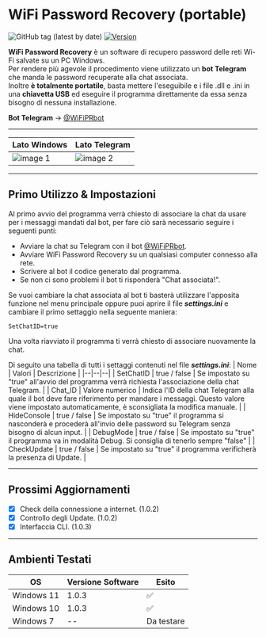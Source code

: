 # WiFi Password Recovery (portable)

![GitHub tag (latest by date)](https://img.shields.io/github/v/tag/Criper98/WiFi-Password-Recovery?color=10&label=Release)
[![Version](https://img.shields.io/badge/OS-Windows-orange)]()

**WiFi Password Recovery** è un software di recupero password delle reti Wi-Fi salvate su un PC Windows.  
Per rendere più agevole il procedimento viene utilizzato un **bot Telegram** che manda le password recuperate alla chat associata.  
Inoltre **è totalmente portatile**, basta mettere l'eseguibile e i file .dll e .ini in una **chiavetta USB** ed eseguire il programma direttamente da essa senza bisogno di nessuna installazione.

**Bot Telegram** -> [@WiFiPRbot](https://t.me/WiFiPRbot)

----
| Lato Windows | Lato Telegram |
|--|--|
|![image 1](https://i.ibb.co/stSwyY9/img1.png)|![image 2](https://i.ibb.co/R0myDtX/img2.png)|

----
## Primo Utilizzo & Impostazioni

Al primo avvio del programma verrà chiesto di associare la chat da usare per i messaggi mandati dal bot, per fare ciò sarà necessario seguire i seguenti punti:
- Avviare la chat su Telegram con il bot [@WiFiPRbot](https://t.me/WiFiPRbot).
- Avviare WiFi Password Recovery su un qualsiasi computer connesso alla rete.
- Scrivere al bot il codice generato dal programma.
- Se non ci sono problemi il bot ti risponderà "Chat associata!".

Se vuoi cambiare la chat associata al bot ti basterà utilizzare l'apposita funzione nel menu principale oppure puoi aprire il file ***settings.ini*** e cambiare il primo settaggio nella seguente maniera:
```
SetChatID=true
```
Una volta riavviato il programma ti verrà chiesto di associare nuovamente la chat.

Di seguito una tabella di tutti i settaggi contenuti nel file ***settings.ini***:
| Nome | Valori | Descrizione |
|--|--|--|
| SetChatID | true / false | Se impostato su "true" all'avvio del programma verrà richiesta l'associazione della chat Telegram. |
| Chat_ID | Valore numerico | Indica l'ID della chat Telegram alla quale il bot deve fare riferimento per mandare i messaggi. Questo valore viene impostato automaticamente, è sconsigliata la modifica manuale. |
| HideConsole | true / false | Se impostato su "true" il programma si nasconderà e procederà all'invio delle password su Telegram senza bisogno di alcun input. |
| DebugMode | true / false | Se impostato su "true" il programma va in modalità Debug. Si consiglia di tenerlo sempre "false" |
| CheckUpdate | true / false | Se impostato su "true" il programma verificherà la presenza di Update. |

----
## Prossimi Aggiornamenti

- [X] Check della connessione a internet. (1.0.2)
- [X] Controllo degli Update. (1.0.2)
- [X] Interfaccia CLI. (1.0.3)

----
## Ambienti Testati

| OS | Versione Software | Esito |
|--|--|--|
| Windows 11 | 1.0.3 | ✅ |
| Windows 10 | 1.0.3 | ✅ |
| Windows 7 | -- | Da testare |

